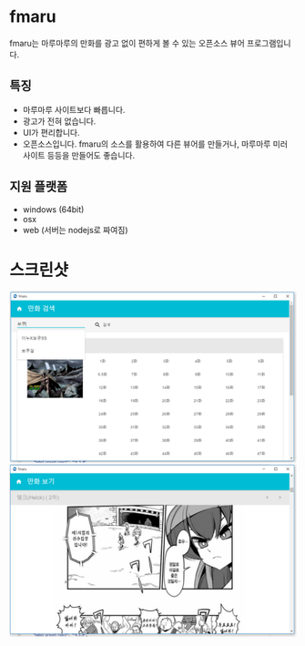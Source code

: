 # fmaru
fmaru는 마루마루의 만화를 광고 없이 편하게 볼 수 있는 오픈소스 뷰어 프로그램입니다.

## 특징
* 마루마루 사이트보다 빠릅니다.
* 광고가 전혀 없습니다.
* UI가 편리합니다.
* 오픈소스입니다. fmaru의 소스를 활용하여 다른 뷰어를 만들거나, 마루마루 미러 사이트 등등을 만들어도 좋습니다.

## 지원 플랫폼
* windows (64bit)
* osx
* web (서버는 nodejs로 짜여짐)

# 스크린샷
![검색](https://raw.githubusercontent.com/fmaru/fmaru/master/capture/search.png)
![만화 보기](https://raw.githubusercontent.com/fmaru/fmaru/master/capture/view.png)
